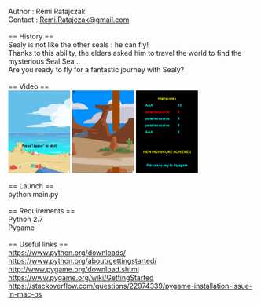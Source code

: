 Author  : Rémi Ratajczak <br/>
Contact : Remi.Ratajczak@gmail.com <br/>
<br/>
== History == <br/>
Sealy is not like the other seals : he can fly! <br/>
Thanks to this ability, the elders asked him to travel the world to find the mysterious Seal Sea... <br/>
Are you ready to fly for a fantastic journey with Sealy? <br/>
<br/>
== Video == <br/>
<a href="url"><img src="./ressources/readmeImages/startScreen.png" align="center" height="40%" width="25%" link="https://www.youtube.com/watch?v=3ZQwRB19KwM"></a>
<a href="url"><img src="./ressources/readmeImages/playScreen.png" align="center" height="40%" width="25%" link="https://www.youtube.com/watch?v=3ZQwRB19KwM"></a>
<a href="url"><img src="./ressources/readmeImages/highscoreScreen.png" align="center" height="40%" width="25%" link="https://www.youtube.com/watch?v=3ZQwRB19KwM"></a> <br/>
<br/>
== Launch == <br/>
python main.py <br/>
<br/>
== Requirements == <br/>
Python 2.7 <br/>
Pygame <br/>
<br/>
== Useful links == <br/>
https://www.python.org/downloads/ <br/>
https://www.python.org/about/gettingstarted/ <br/>
http://www.pygame.org/download.shtml <br/>
https://www.pygame.org/wiki/GettingStarted <br/>
https://stackoverflow.com/questions/22974339/pygame-installation-issue-in-mac-os <br/>
